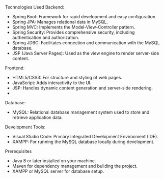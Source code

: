 Technologies Used
Backend:
- Spring Boot: Framework for rapid development and easy configuration.
- Spring JPA: Manages relational data in MySQL.
- Spring MVC: Implements the Model-View-Controller pattern.
- Spring Security: Provides comprehensive security, including authentication and authorization.
- Spring JDBC: Facilitates connection and communication with the MySQL database.
- JSP (Java Server Pages): Used as the view engine to render server-side content.
  
Frontend:
- HTML5/CSS3: For structure and styling of web pages.
- JavaScript: Adds interactivity to the UI.
- JSP: Handles dynamic content generation and server-side rendering.
- 
Database:
- MySQL: Relational database management system used to store and retrieve application data.
  
Development Tools:
- Visual Studio Code: Primary Integrated Development Environment (IDE).
- XAMPP: For running the MySQL database locally during development.
  
Prerequisites
- Java 8 or later installed on your machine.
- Maven for dependency management and building the project.
- XAMPP or MySQL server for database setup.

